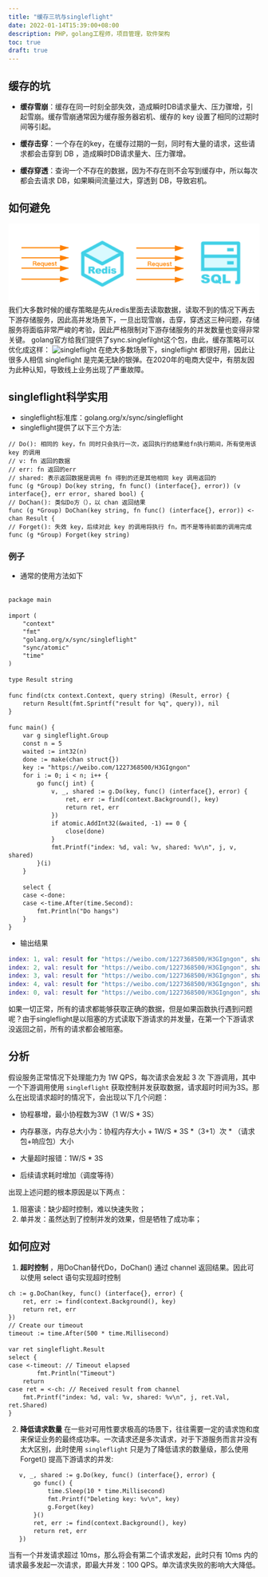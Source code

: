 ```yaml
---
title: "缓存三坑与singleflight"
date: 2022-01-14T15:39:00+08:00
description: PHP，golang工程师，项目管理，软件架构
toc: true
draft: true
---
```


## 缓存的坑
- **缓存雪崩**：缓存在同一时刻全部失效，造成瞬时DB请求量大、压力骤增，引起雪崩。缓存雪崩通常因为缓存服务器宕机、缓存的 key 设置了相同的过期时间等引起。

- **缓存击穿**：一个存在的key，在缓存过期的一刻，同时有大量的请求，这些请求都会击穿到 DB ，造成瞬时DB请求量大、压力骤增。
- **缓存穿透**：查询一个不存在的数据，因为不存在则不会写到缓存中，所以每次都会去请求 DB，如果瞬间流量过大，穿透到 DB，导致宕机。

## 如何避免
![cache-miss](../images/cache-miss.png)
我们大多数时候的缓存策略是先从redis里面去读取数据，读取不到的情况下再去下游存储服务，因此高并发场景下，一旦出现雪崩，击穿，穿透这三种问题，存储服务将面临非常严峻的考验，因此严格限制对下游存储服务的并发数量也变得非常关键。
golang官方给我们提供了sync.singlefilght这个包，由此，缓存策略可以优化成这样：
![singleflight](/Users/sunmi/markdown文档/my_blog/images/singleflight.png)
在绝大多数场景下，singleflight 都很好用，因此让很多人相信 singleflight 是完美无缺的银弹。在2020年的电商大促中，有朋友因为此种认知，导致线上业务出现了严重故障。

## singleflight科学实用
 - singleflight标准库：golang.org/x/sync/singleflight
 - singleflight提供了以下三个方法:
```golang
// Do(): 相同的 key，fn 同时只会执行一次，返回执行的结果给fn执行期间，所有使用该 key 的调用
// v: fn 返回的数据
// err: fn 返回的err
// shared: 表示返回数据是调用 fn 得到的还是其他相同 key 调用返回的
func (g *Group) Do(key string, fn func() (interface{}, error)) (v interface{}, err error, shared bool) {
// DoChan(): 类似Do方（），以 chan 返回结果
func (g *Group) DoChan(key string, fn func() (interface{}, error)) <-chan Result {
// Forget(): 失效 key，后续对此 key 的调用将执行 fn，而不是等待前面的调用完成
func (g *Group) Forget(key string)
```

### 例子
- 通常的使用方法如下
```golang

package main

import (
	"context"
	"fmt"
	"golang.org/x/sync/singleflight"
	"sync/atomic"
	"time"
)

type Result string

func find(ctx context.Context, query string) (Result, error) {
	return Result(fmt.Sprintf("result for %q", query)), nil
}

func main() {
	var g singleflight.Group
	const n = 5
	waited := int32(n)
	done := make(chan struct{})
	key := "https://weibo.com/1227368500/H3GIgngon"
	for i := 0; i < n; i++ {
		go func(j int) {
			v, _, shared := g.Do(key, func() (interface{}, error) {
				ret, err := find(context.Background(), key)
				return ret, err
			})
			if atomic.AddInt32(&waited, -1) == 0 {
				close(done)
			}
			fmt.Printf("index: %d, val: %v, shared: %v\n", j, v, shared)
		}(i)
	}

	select {
	case <-done:
	case <-time.After(time.Second):
		fmt.Println("Do hangs")
	}
}
```

- 输出结果

```g
index: 1, val: result for "https://weibo.com/1227368500/H3GIgngon", shared: true
index: 2, val: result for "https://weibo.com/1227368500/H3GIgngon", shared: true
index: 3, val: result for "https://weibo.com/1227368500/H3GIgngon", shared: false
index: 4, val: result for "https://weibo.com/1227368500/H3GIgngon", shared: false
index: 0, val: result for "https://weibo.com/1227368500/H3GIgngon", shared: false
```
如果一切正常，所有的请求都能够获取正确的数据，但是如果函数执行遇到问题呢？由于singleflight是以阻塞的方式读取下游请求的并发量，在第一个下游请求没返回之前，所有的请求都会被阻塞。

## 分析

假设服务正常情况下处理能力为 1W QPS，每次请求会发起 3 次 下游调用，其中一个下游调用使用 `singleflight` 获取控制并发获取数据，请求超时时间为3S。那么在出现请求超时的情况下，会出现以下几个问题：

- 协程暴增，最小协程数为3W（1 W/S * 3S）

- 内存暴涨，内存总大小为：协程内存大小 + 1W/S * 3S *（3+1）次 * （请求包+响应包）大小

- 大量超时报错：1W/S * 3S

- 后续请求耗时增加（调度等待）

出现上述问题的根本原因是以下两点：
1. 阻塞读：缺少超时控制，难以快速失败；
2. 单并发：虽然达到了控制并发的效果，但是牺牲了成功率；

## 如何应对
1. **超时控制** ，用DoChan替代Do，DoChan() 通过 channel 返回结果。因此可以使用 select 语句实现超时控制
```golang
ch := g.DoChan(key, func() (interface{}, error) {
    ret, err := find(context.Background(), key)
    return ret, err
})
// Create our timeout
timeout := time.After(500 * time.Millisecond)

var ret singleflight.Result
select {
case <-timeout: // Timeout elapsed
        fmt.Println("Timeout")
    return
case ret = <-ch: // Received result from channel
    fmt.Printf("index: %d, val: %v, shared: %v\n", j, ret.Val, ret.Shared)
}
```
2. **降低请求数量** 
在一些对可用性要求极高的场景下，往往需要一定的请求饱和度来保证业务的最终成功率。一次请求还是多次请求，对于下游服务而言并没有太大区别，此时使用 `singleflight` 只是为了降低请求的数量级，那么使用 Forget() 提高下游请求的并发:

```
   v, _, shared := g.Do(key, func() (interface{}, error) {
       go func() {
           time.Sleep(10 * time.Millisecond)
           fmt.Printf("Deleting key: %v\n", key)
           g.Forget(key)
       }()
       ret, err := find(context.Background(), key)
       return ret, err
   })
```

当有一个并发请求超过 10ms，那么将会有第二个请求发起，此时只有 10ms 内的请求最多发起一次请求，即最大并发：100 QPS。单次请求失败的影响大大降低。







